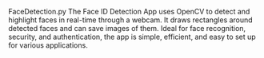 FaceDetection.py
The Face ID Detection App uses OpenCV to detect and highlight faces in real-time through a webcam. It draws rectangles around detected faces and can save images of them. Ideal for face recognition, security, and authentication, the app is simple, efficient, and easy to set up for various applications.
